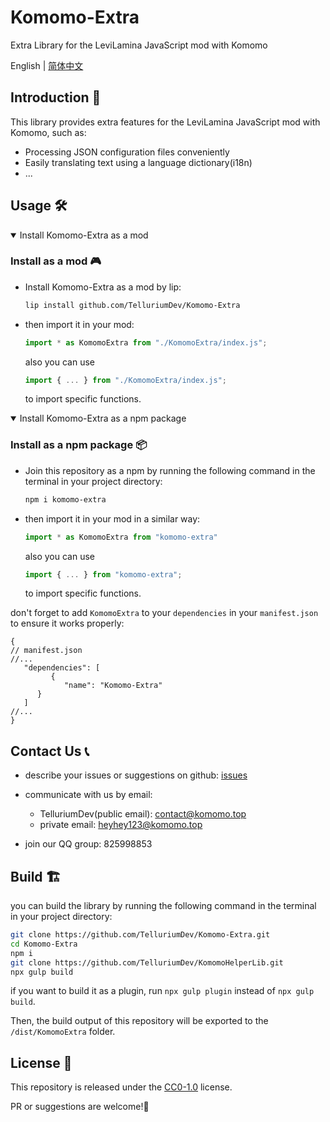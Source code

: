 <!-- markdownlint-disable MD033 -->

# Komomo-Extra

Extra Library for the LeviLamina JavaScript mod with Komomo

English | [简体中文](https://github.com/TelluriumDev/Komomo-Extra/blob/main/docs/README-zh.md)

## Introduction 🚀

This library provides extra features for the LeviLamina JavaScript mod with Komomo, such as:

- Processing JSON configuration files conveniently
- Easily translating text using a language dictionary(i18n)
- ...

## Usage 🛠️

<details open>
<summary>Install Komomo-Extra as a mod</summary>

### Install as a mod 🎮

- Install Komomo-Extra as a mod by lip:

   ```bash
   lip install github.com/TelluriumDev/Komomo-Extra
   ```

- then import it in your mod:

   ```js
   import * as KomomoExtra from "./KomomoExtra/index.js";
   ```

   also you can use

   ```js
   import { ... } from "./KomomoExtra/index.js";
   ```

   to import specific functions.

</details>

<details open>
<summary>Install Komomo-Extra as a npm package</summary>

### Install as a npm package 📦

- Join this repository as a npm by running the following command in the terminal in your project directory:

   ```bash
   npm i komomo-extra
   ```

- then import it in your mod in a similar way:

   ```js
   import * as KomomoExtra from "komomo-extra"
   ```

   also you can use

   ```js
   import { ... } from "komomo-extra";
   ```

   to import specific functions.

</details>

don't forget to add `KomomoExtra` to your `dependencies` in your `manifest.json` to ensure it works properly:

```jsonc
{
// manifest.json
//...
   "dependencies": [
         {
            "name": "Komomo-Extra"
      }
   ]
//...
}
```

## Contact Us 📞

- describe your issues or suggestions on github: [issues](https://github.com/TelluriumDev/Komomo-Extra/issues/new)

- communicate with us by email:

  - TelluriumDev(public email): <contact@komomo.top>
  - private email: <heyhey123@komomo.top>

- join our QQ group: 825998853

## Build 🏗️

you can build the library by running the following command in the terminal in your project directory:

```bash
git clone https://github.com/TelluriumDev/Komomo-Extra.git
cd Komomo-Extra
npm i
git clone https://github.com/TelluriumDev/KomomoHelperLib.git
npx gulp build
```

if you want to build it as a plugin, run `npx gulp plugin` instead of `npx gulp build`.

Then, the build output of this repository will be exported to the `/dist/KomomoExtra` folder.

## License 📜

This repository is released under the [CC0-1.0](https://github.com/TelluriumDev/Komomo-Extra/blob/main/LICENSE) license.

PR or suggestions are welcome!🥵
